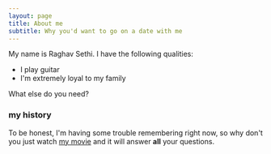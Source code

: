 ```yaml
---
layout: page
title: About me
subtitle: Why you'd want to go on a date with me
---
```


My name is Raghav Sethi. I have the following qualities:

- I play guitar
- I'm extremely loyal to my family

What else do you need?

### my history

To be honest, I'm having some trouble remembering right now, so why don't you just watch [my movie](http://en.wikipedia.org/wiki/The_Princess_Bride_%28film%29) and it will answer **all** your questions.
